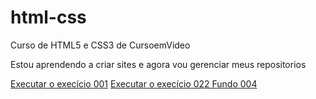 # html-css
Curso de HTML5 e CSS3 de CursoemVideo

Estou aprendendo a criar sites e agora vou gerenciar meus repositorios

<a href="https://charlesdonizete.github.io/html-css/Exercicios/ex001/index.html">Executar o execício 001</a>
<a href="https://charlesdonizete.github.io/html-css/Exercicios/ex022/fundo004.html">Executar o execício 022 Fundo 004</a>
